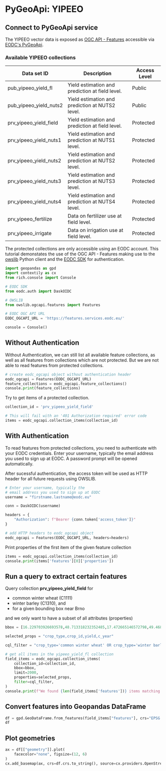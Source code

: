 # PyGeoApi: YIPEEO

## Connect to PyGeoApi service

The YIPEEO vector data is exposed as [OGC API - 
Features](https://ogcapi.ogc.org/features/) accessible via
[EODC's PyGeoApi](https://features.services.eodc.eu/). 

### Available YIPEEO collections

| Data set ID | Description | Access Level  |
|------------------------|-------------------------------------------------|-----------|
| pub_yipeeo_yield_fl    | Yield estimation and prediction at field level. | Public    |
| pub_yipeeo_yield_nuts2 | Yield estimation and prediction at NUTS2 level. | Public    |
| prv_yipeeo_yield_field | Yield estimation and prediction at field level. | Protected |
| prv_yipeeo_yield_nuts1 | Yield estimation and prediction at NUTS1 level. | Protected |
| prv_yipeeo_yield_nuts2 | Yield estimation and prediction at NUTS2 level. | Protected |
| prv_yipeeo_yield_nuts3 | Yield estimation and prediction at NUTS3 level. | Protected |
| prv_yipeeo_yield_nuts4 | Yield estimation and prediction at NUTS4 level. | Protected |
| prv_yipeeo_fertilize   | Data on fertilizer use at field level.          | Protected |
| prv_yipeeo_irrigate    | Data on irrigation use at field level.          | Protected |


The protected collections are only accessible using an EODC account.
This tutorial demonstates the use of the OGC API - Features making use to the
[owslib](https://owslib.readthedocs.io/en/latest/index.html) Python client and
the [EODC SDK](https://pypi.org/project/eodc/) for authentication.


```python
import geopandas as gpd
import contextily as cx
from rich.console import Console

# EODC SDK
from eodc.auth import DaskOIDC

# OWSLIB
from owslib.ogcapi.features import Features

# EODC OGC API URL
EODC_OGCAPI_URL = 'https://features.services.eodc.eu/'

console = Console()
```

## Without Authentication

Without Authentication, we can still list all available feature collections, as
well as all features from collections which are not protected. But we are not
able to read features from protected collections.


```python
# create eodc_ogcapi object without authentication header
eodc_ogcapi = Features(EODC_OGCAPI_URL)
feature_collections = eodc_ogcapi.feature_collections()
console.print(feature_collections)
```

Try to get items of a protected collection.


```python
collection_id = 'prv_yipeeo_yield_field'

# This will fail with an '401 Authorization required' error code
items = eodc_ogcapi.collection_items(collection_id)
```

## With Authentication

To read features from protected collections, you need to authenticate with your EODC
credentials. Enter your username, typically the email address you used to sign
up at EODC. A password prompt will be opened automatically.

After sucessful authentication, the access token will be used as HTTP header for
all future requests using OWSLIB. 


```python
# Enter your username, typically the
# email address you used to sign up at EODC
username = "firstname.lastname@eodc.eu" 

conn = DaskOIDC(username)

headers = {
    "Authorization": f"Bearer {conn.token['access_token']}"
}

# add HTTP headers to eodc_ogcapi object
eodc_ogcapi = Features(EODC_OGCAPI_URL, headers=headers)
```

Print properties of the first item of the given feature collection


```python
items = eodc_ogcapi.collection_items(collection_id)
console.print(items['features'][0]['properties'])
```

## Run a query to extract certain features
Query collection **prv_yipeeo_yield_field** for
 - common winter wheat (C1111)
 - winter barley (C1310), and 
 - for a given bounding box near Brno
 
 and we only want to have a subset of all attributes (properties)
 


```python
bbox = [16.229703926693578,48.713318232352485,17.472665146572798,49.4680057323523]

selected_props = "crop_type,crop_id,yield,c_year"

cql_filter = "crop_type='common winter wheat' OR crop_type='winter barley'"

# get all items in the yipeeo_yield_fl collection
field_items = eodc_ogcapi.collection_items(
    collection_id=collection_id,
    bbox=bbox,
    limit=2000,
    properties=selected_props,
    filter=cql_filter,
)
console.print(f"We found {len(field_items['features'])} items matching the query criteria.")
```

## Convert features into Geopandas DataFrame


```python
df = gpd.GeoDataFrame.from_features(field_items["features"], crs="EPSG:4326")
df 
```

## Plot geometries


```python
ax = df[["geometry"]].plot(
    facecolor="none", figsize=(12, 6)
)
cx.add_basemap(ax, crs=df.crs.to_string(), source=cx.providers.OpenStreetMap.Mapnik)
```
